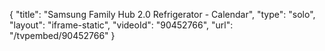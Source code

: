 {
    "title": "Samsung Family Hub 2.0 Refrigerator - Calendar",
    "type": "solo",
    "layout": "iframe-static",
    "videoId": "90452766",
    "url": "\/tvpembed\/90452766"
}